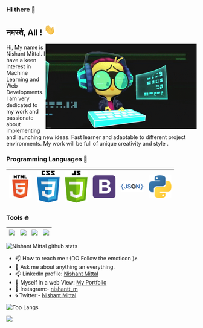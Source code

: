 ### Hi there 👋

<!--
*nishant10k/nishant10k* is a ✨ special ✨ repository because its `README.md` (this file) appears on your GitHub profile.

Here are some ideas to get you started:

- 🔭 I’m currently working on ...
- 🌱 I’m currently learning ...
- 👯 I’m looking to collaborate on ...
- 🤔 I’m looking for help with ...
- 💬 Ask me about ...
- 📫 How to reach me: ...
- 😄 Pronouns: ...
- ⚡ Fun fact: ...
-->
<h2> नमस्ते, All <coders/>! <img src="https://raw.githubusercontent.com/ABSphreak/ABSphreak/master/gifs/Hi.gif" width="30px"></h2>

<img align='right' src='giphy.gif' width='400'>

Hi, My name is Nishant Mittal. I have a keen interest in Machine Learning and Web Developments.
I am very dedicated to my work and passionate about implementing and launching new ideas. Fast learner and adaptable to different project environments.
My work will be full of unique creativity and style .

### Programming Languages  :rocket:
|<img src="html.png" width=60> | <img src="css.png" width=60> | <img src="js.png" width=60> | <img src="bootstrap.png" width=60> | <img src="json.png" width=60> | <img src="python.png" width=60> |
|:---:|:---:|:---:|:---:|:---:|:---:|


### Tools :fire:
|<img src="https://res.cloudinary.com/crunchbase-production/image/upload/c_lpad,h_170,w_170,f_auto,b_white,q_auto:eco,dpr_1/hrucdojgwoypvzvtqq3e" width=60> |  <img src="https://firebasestorage.googleapis.com/v0/b/github--images.appspot.com/o/Github%20images%2Ffirebase.png?alt=media&token=b31bf89b-27a9-4192-9c7f-ae8eedb56554 " width=60> | <img src="https://firebasestorage.googleapis.com/v0/b/github--images.appspot.com/o/Github%20images%2F25231.svg?alt=media&token=ef2be627-04a6-4f80-afba-bf224281d35a" width=60> |<img src="https://firebasestorage.googleapis.com/v0/b/github--images.appspot.com/o/Github%20images%2Flogo-stable.png?alt=media&token=88a7cb79-fe86-46ab-b691-05d210131a99" width=60> |
|:---:|:---:|:---:|:---:|




![Nishant Mittal github stats](https://github-readme-stats.vercel.app/api?username=nishant10k&&show_icons=true&title_color=ffffff&icon_color=e31bb4&text_color=daf7dc&bg_color=151515)


- 📫 How to reach me : (DO Follow the emoticon )✊
- 💬 Ask me about anything an everything.
- 📫 LinkedIn profile: [Nishant Mittal](https://www.linkedin.com/in/nishant-mittal-28178618b/)
- 🎯 Myself in a web View: [My Portfolio]()
- 🔔 Instagram:- [nishantt_m](https://www.instagram.com/nishant_m/)
- 🌀 Twitter:-   [Nishant Mittal](https://twitter.com/nishantt_m)

![Top Langs](https://github-readme-stats.vercel.app/api/top-langs/?username=nishant10k&title_color=ffffff&icon_color=bb2acf&text_color=daf7dc&bg_color=151515&layout=compact&hide=css)




![](https://komarev.com/ghpvc/?username=nishant10k&color=blue)
